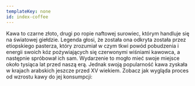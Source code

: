 ```yaml
---
templateKey: none
id: index-coffee
---
```

Kawa to czarne złoto, drugi po ropie naftowej surowiec, którym handluje się na światowej giełdzie. 
Legenda głosi, że została ona odkryta została przez etiopskiego pasterza, który zrozumiał w czym tkwi powód pobudzenia i energii swoich kóz pożywiających się czerwonymi wiśniami kawowca, a następnie spróbował ich sam. Wydarzenie to mogło mieć swoje miejsce około tysiąca lat przed naszą erą. Jednak swoją popularność kawa zyskała  w krajach arabskich jeszcze przed XV wiekiem. 
Zobacz jak wygląda proces  od wzrostu kawy do jej konsumpcji: